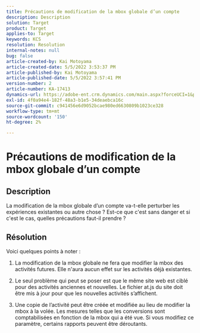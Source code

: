 ```yaml
---
title: Précautions de modification de la mbox globale d’un compte
description: Description
solution: Target
product: Target
applies-to: Target
keywords: KCS
resolution: Resolution
internal-notes: null
bug: false
article-created-by: Kai Motoyama
article-created-date: 5/5/2022 3:53:37 PM
article-published-by: Kai Motoyama
article-published-date: 5/5/2022 3:57:41 PM
version-number: 2
article-number: KA-17413
dynamics-url: https://adobe-ent.crm.dynamics.com/main.aspx?forceUCI=1&pagetype=entityrecord&etn=knowledgearticle&id=2a81d185-8bcc-ec11-a7b5-6045bd00d995
exl-id: 4f0a94e4-182f-48a3-b1e5-34deaebca16c
source-git-commit: c941456e6d9052bcae980ed6630809b1023ce328
workflow-type: tm+mt
source-wordcount: '150'
ht-degree: 2%

---
```


# Précautions de modification de la mbox globale d’un compte

## Description

La modification de la mbox globale d’un compte va-t-elle perturber les expériences existantes ou autre chose ? Est-ce que c&#39;est sans danger et si c&#39;est le cas, quelles précautions faut-il prendre ?

## Résolution

Voici quelques points à noter :

1. La modification de la mbox globale ne fera que modifier la mbox des activités futures. Elle n&#39;aura aucun effet sur les activités déjà existantes.

1. Le seul problème qui peut se poser est que le même site web est ciblé pour des activités anciennes et nouvelles. Le fichier at.js du site doit être mis à jour pour que les nouvelles activités s’affichent.

1. Une copie de l’activité peut être créée et modifiée au lieu de modifier la mbox à la volée. Les mesures telles que les conversions sont comptabilisées en fonction de la mbox qui a été vue. Si vous modifiez ce paramètre, certains rapports peuvent être déroutants.
